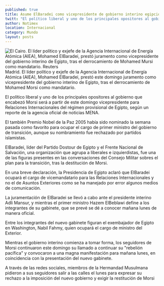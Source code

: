 ```yaml
---
published: true
title: Asume ElBaradei como vicepresidente de gobierno interino egipcio
twitt: "El político liberal y uno de los principales opositores al gobierno que encabezó Morsi será a partir de este domingo vicepresidente para Relaciones Internacionales del régimen provisional de Egipto, según el grupo oficial de noticias MENA."
author: Notimex
location: Internacional
category: Mundo
layout: posts
---
```


![El Cairo. El líder político y exjefe de la Agencia Internacional de Energía Atómica (AIEA), Mohamed ElBaradei, prestó juramento como vicepresidente del gobierno interino de Egipto, tras el derrocamiento de Mohamed Mursi como mandatario. Reuters](http://i.imgur.com/GtOUkWEm.jpg)Madrid. El líder político y exjefe de la Agencia Internacional de Energía Atómica (AIEA), Mohamed ElBaradei, prestó este domingo juramento como vicepresidente del gobierno interino de Egipto, tras el derrocamiento de Mohamed Morsi como mandatario.

El político liberal y uno de los principales opositores al gobierno que encabezó Morsi será a partir de este domingo vicepresidente para Relaciones Internacionales del régimen provisional de Egipto, según un reporte de la agencia oficial de noticias MENA.

El también Premio Nobel de la Paz 2005 había sido nominado la semana pasada como favorito para ocupar el cargo de primer ministro del gobierno de transición, aunque su nombramiento fue rechazado por partidos islamistas.

ElBaradei, líder del Partido Dostour de Egipto y el Frente Nacional de Salvación, una organización que agrupa a liberales e izquierdistas, fue una de las figuras presentes en las conversaciones del Consejo Militar sobres el plan para la transición, tras la destitución de Morsi.

En una breve declaración, la Presidencia de Egipto aclaró que ElBaradei ocupará el cargo de vicemandatario para las Relaciones Internacionales y no el de Asuntos Exteriores como se ha manejado por error algunos medios de comunicación.

La juramentación de ElBaradei se llevó a cabo ante el presidente interino Adli Mansur, y mientras el primer ministro Hazem ElBeblawi define a los integrantes de su gabinete, que se prevé se dé a conocer mañana lunes de manera oficial.

Entre los integrantes del nuevo gabinete figuran el exembajador de Egipto en Washington, Nabil Fahmy, quien ocupará el cargo de ministro del Exterior.

Mientras el gobierno interino comienza a tomar forma, los seguidores de Morsi continuaron este domingo su llamado a continuar su "rebelión pacífica" y convocaron a una magna manifestación para mañana lunes, en coincidencia con la presentación del nuevo gabinete.

A través de las redes sociales, miembros de la Hermandad Musulmana pidieron a sus seguidores salir a las calles el lunes para expresar su rechazo a la imposición del nuevo gobierno y exigir la restitución de Morsi
